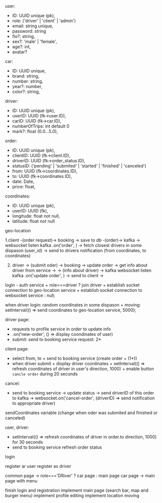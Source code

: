 user:
  - ID: UUID unique (pk),
  - role: ('driver' | 'client' | 'admin')
  - email: string unique,
  - password: string
  - fio?: string,
  - sex?: 'male' | 'female',
  - age?: int,
  - avatar?

car:
  - ID: UUID unique,
  - brand: string,
  - number: string,
  - year?: number,
  - color?: string, 

driver:
  - ID: UUID unique (pk),
  - userID: UUID (fk->user.ID),
  - carID: UUID (fk->car.ID), 
  - numberOfTrips: int default 0
  - mark?: float (0.0...5.0),

order:
  - ID: UUID unique (pk),
  - clientID: UUID (fk->client.ID),
  - driverID: UUID (fk->order_status.ID),
  - statusID: ('pending' | 'submited' | 'started' | 'finished' | 'canceled')
  - from: UUID (fk->coordinates.ID),
  - to: UUID (fk->coordinates.ID),
  - date: Date,
  - price: float,

coordinates:
 - ID: UUID unique (pk),
 - userID: UUID (fk),
 - longitude: float not null,
 - latitude: float not null

geo-location


1.client -(order request)-> booking -> save to db -(order)-> kafka ->
websocket listen kafka .on('order', ) ->
fetch closest drivers in some dispason (user_id) ->
send to drivers notification (from coordinates, to coordinates)

2. driver -> (submit oder) -> booking -> update order -> get info about driver from service ->
-> (info about driver) -> kafka
websocket listen kafka .on('update order', ) ->
send to client ->

login - auth service + role===driver ? join driver +
establish socket connection to geo-location service +
establish socket connection to websocket service : null;

when driver login: random coordinates in some dispason +
moving: setInterval(() => send coordinates to geo-location service, 5000);

driver page:
 - requests to profile service in order to update info
 - .on('new-order', () => display coondinates of user)
 - submit: send to booking service request: 2*

client page:
 - select from, to + send to booking service (create order + (1*)) 
 - when driver submit + display driver coordinates + 
 setInterval(() => refresh coordinates of driver in user's direction, 1000) +
 enable button `cancle order` during 20 seconds

cancel:
 - send to booking service -> update status ->
send driverID of this order to kafka ->
websocket.on('cancel-order', (driverID) => send notification to appropriate driver)

sendCoordinates variable (change when oder was submited and finished or canceled)

user, driver:
  - setInterval(() => refresh coordinates of driver in order.to direction, 1000) for 30 seconds
  - send to booking service refresh order status



login

register ar user
register as driver

common page -> role==='DRiver' ? car page : main page
car page -> main page with menu


finish login and registration
implement main page (search bar, map and burger menu)
implement profile editing
implement location moving
